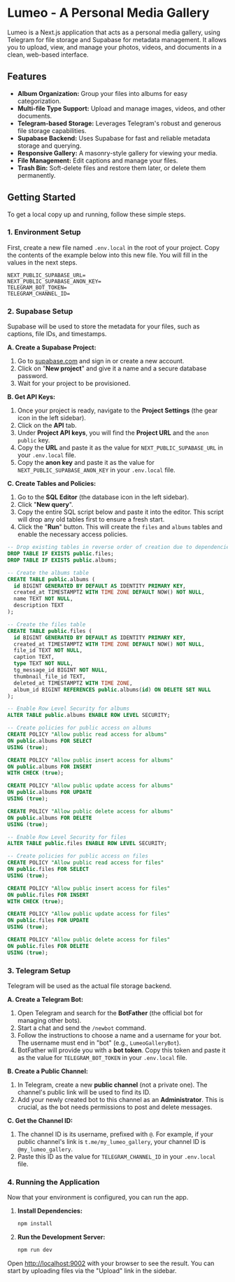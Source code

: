 # Lumeo - A Personal Media Gallery

Lumeo is a Next.js application that acts as a personal media gallery, using Telegram for file storage and Supabase for metadata management. It allows you to upload, view, and manage your photos, videos, and documents in a clean, web-based interface.

## Features

-   **Album Organization:** Group your files into albums for easy categorization.
-   **Multi-file Type Support:** Upload and manage images, videos, and other documents.
-   **Telegram-based Storage:** Leverages Telegram's robust and generous file storage capabilities.
-   **Supabase Backend:** Uses Supabase for fast and reliable metadata storage and querying.
-   **Responsive Gallery:** A masonry-style gallery for viewing your media.
-   **File Management:** Edit captions and manage your files.
-   **Trash Bin:** Soft-delete files and restore them later, or delete them permanently.

## Getting Started

To get a local copy up and running, follow these simple steps.

### 1. Environment Setup

First, create a new file named `.env.local` in the root of your project. Copy the contents of the example below into this new file. You will fill in the values in the next steps.

```
NEXT_PUBLIC_SUPABASE_URL=
NEXT_PUBLIC_SUPABASE_ANON_KEY=
TELEGRAM_BOT_TOKEN=
TELEGRAM_CHANNEL_ID=
```

### 2. Supabase Setup

Supabase will be used to store the metadata for your files, such as captions, file IDs, and timestamps.

**A. Create a Supabase Project:**

1.  Go to [supabase.com](https://supabase.com) and sign in or create a new account.
2.  Click on "**New project**" and give it a name and a secure database password.
3.  Wait for your project to be provisioned.

**B. Get API Keys:**

1.  Once your project is ready, navigate to the **Project Settings** (the gear icon in the left sidebar).
2.  Click on the **API** tab.
3.  Under **Project API keys**, you will find the **Project URL** and the `anon` `public` key.
4.  Copy the **URL** and paste it as the value for `NEXT_PUBLIC_SUPABASE_URL` in your `.env.local` file.
5.  Copy the **anon key** and paste it as the value for `NEXT_PUBLIC_SUPABASE_ANON_KEY` in your `.env.local` file.

**C. Create Tables and Policies:**

1.  Go to the **SQL Editor** (the database icon in the left sidebar).
2.  Click "**New query**".
3.  Copy the entire SQL script below and paste it into the editor. This script will drop any old tables first to ensure a fresh start.
4.  Click the "**Run**" button. This will create the `files` and `albums` tables and enable the necessary access policies.

```sql
-- Drop existing tables in reverse order of creation due to dependencies
DROP TABLE IF EXISTS public.files;
DROP TABLE IF EXISTS public.albums;

-- Create the albums table
CREATE TABLE public.albums (
  id BIGINT GENERATED BY DEFAULT AS IDENTITY PRIMARY KEY,
  created_at TIMESTAMPTZ WITH TIME ZONE DEFAULT NOW() NOT NULL,
  name TEXT NOT NULL,
  description TEXT
);

-- Create the files table
CREATE TABLE public.files (
  id BIGINT GENERATED BY DEFAULT AS IDENTITY PRIMARY KEY,
  created_at TIMESTAMPTZ WITH TIME ZONE DEFAULT NOW() NOT NULL,
  file_id TEXT NOT NULL,
  caption TEXT,
  type TEXT NOT NULL,
  tg_message_id BIGINT NOT NULL,
  thumbnail_file_id TEXT,
  deleted_at TIMESTAMPTZ WITH TIME ZONE,
  album_id BIGINT REFERENCES public.albums(id) ON DELETE SET NULL
);

-- Enable Row Level Security for albums
ALTER TABLE public.albums ENABLE ROW LEVEL SECURITY;

-- Create policies for public access on albums
CREATE POLICY "Allow public read access for albums"
ON public.albums FOR SELECT
USING (true);

CREATE POLICY "Allow public insert access for albums"
ON public.albums FOR INSERT
WITH CHECK (true);

CREATE POLICY "Allow public update access for albums"
ON public.albums FOR UPDATE
USING (true);

CREATE POLICY "Allow public delete access for albums"
ON public.albums FOR DELETE
USING (true);

-- Enable Row Level Security for files
ALTER TABLE public.files ENABLE ROW LEVEL SECURITY;

-- Create policies for public access on files
CREATE POLICY "Allow public read access for files"
ON public.files FOR SELECT
USING (true);

CREATE POLICY "Allow public insert access for files"
ON public.files FOR INSERT
WITH CHECK (true);

CREATE POLICY "Allow public update access for files"
ON public.files FOR UPDATE
USING (true);

CREATE POLICY "Allow public delete access for files"
ON public.files FOR DELETE
USING (true);
```

### 3. Telegram Setup

Telegram will be used as the actual file storage backend.

**A. Create a Telegram Bot:**

1.  Open Telegram and search for the **BotFather** (the official bot for managing other bots).
2.  Start a chat and send the `/newbot` command.
3.  Follow the instructions to choose a name and a username for your bot. The username must end in "bot" (e.g., `LumeoGalleryBot`).
4.  BotFather will provide you with a **bot token**. Copy this token and paste it as the value for `TELEGRAM_BOT_TOKEN` in your `.env.local` file.

**B. Create a Public Channel:**

1.  In Telegram, create a new **public channel** (not a private one). The channel's public link will be used to find its ID.
2.  Add your newly created bot to this channel as an **Administrator**. This is crucial, as the bot needs permissions to post and delete messages.

**C. Get the Channel ID:**

1.  The channel ID is its username, prefixed with `@`. For example, if your public channel's link is `t.me/my_lumeo_gallery`, your channel ID is `@my_lumeo_gallery`.
2.  Paste this ID as the value for `TELEGRAM_CHANNEL_ID` in your `.env.local` file.

### 4. Running the Application

Now that your environment is configured, you can run the app.

1.  **Install Dependencies:**
    ```bash
    npm install
    ```
2.  **Run the Development Server:**
    ```bash
    npm run dev
    ```

Open [http://localhost:9002](http://localhost:9002) with your browser to see the result. You can start by uploading files via the "Upload" link in the sidebar.

